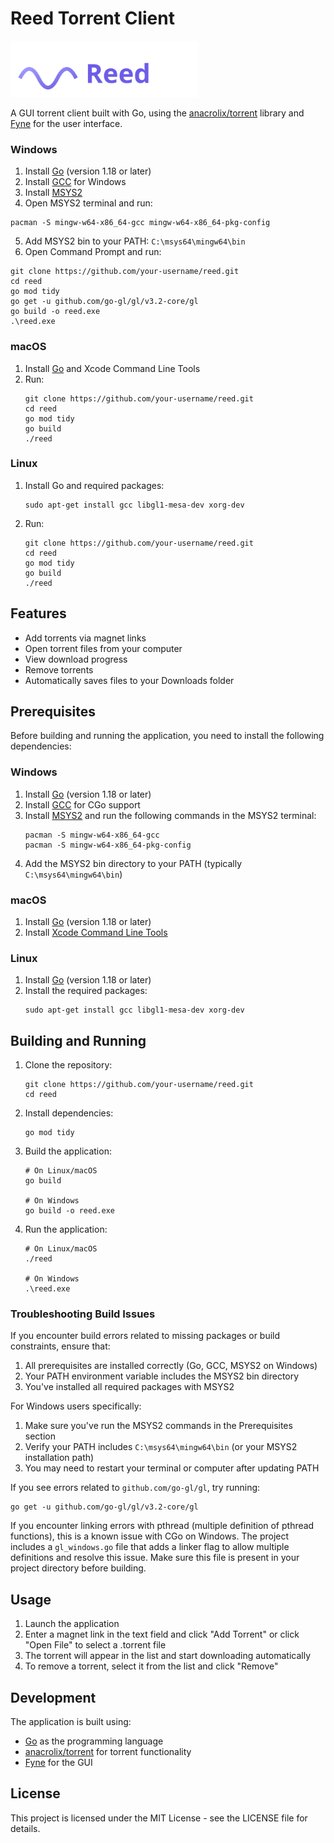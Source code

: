 # Reed Torrent Client
<img src="icon.svg" alt="Reed Logo" width="300"/>

A GUI torrent client built with Go, using the [anacrolix/torrent](https://github.com/anacrolix/torrent) library and [Fyne](https://fyne.io/) for the user interface.

### Windows 

   1. Install [Go](https://golang.org/dl/) (version 1.18 or later)
   2. Install [GCC](https://jmeubank.github.io/tdm-gcc/) for Windows
   3. Install [MSYS2](https://www.msys2.org/)
   4. Open MSYS2 terminal and run:
   ```
   pacman -S mingw-w64-x86_64-gcc mingw-w64-x86_64-pkg-config
   ```
   5. Add MSYS2 bin to your PATH: `C:\msys64\mingw64\bin`
   6. Open Command Prompt and run:
   ```
   git clone https://github.com/your-username/reed.git
   cd reed
   go mod tidy
   go get -u github.com/go-gl/gl/v3.2-core/gl
   go build -o reed.exe
   .\reed.exe
   ```

### macOS

1. Install [Go](https://golang.org/dl/) and Xcode Command Line Tools
2. Run:
   ```
   git clone https://github.com/your-username/reed.git
   cd reed
   go mod tidy
   go build
   ./reed
   ```

### Linux

1. Install Go and required packages:
   ```
   sudo apt-get install gcc libgl1-mesa-dev xorg-dev
   ```
2. Run:
   ```
   git clone https://github.com/your-username/reed.git
   cd reed
   go mod tidy
   go build
   ./reed
   ```
   
## Features

- Add torrents via magnet links
- Open torrent files from your computer
- View download progress
- Remove torrents
- Automatically saves files to your Downloads folder

## Prerequisites

Before building and running the application, you need to install the following dependencies:

### Windows

1. Install [Go](https://golang.org/dl/) (version 1.18 or later)
2. Install [GCC](https://jmeubank.github.io/tdm-gcc/) for CGo support
3. Install [MSYS2](https://www.msys2.org/) and run the following commands in the MSYS2 terminal:
   ```
   pacman -S mingw-w64-x86_64-gcc
   pacman -S mingw-w64-x86_64-pkg-config
   ```
4. Add the MSYS2 bin directory to your PATH (typically `C:\msys64\mingw64\bin`)

### macOS

1. Install [Go](https://golang.org/dl/) (version 1.18 or later)
2. Install [Xcode Command Line Tools](https://developer.apple.com/xcode/resources/)

### Linux

1. Install [Go](https://golang.org/dl/) (version 1.18 or later)
2. Install the required packages:
   ```
   sudo apt-get install gcc libgl1-mesa-dev xorg-dev
   ```

## Building and Running

1. Clone the repository:
   ```
   git clone https://github.com/your-username/reed.git
   cd reed
   ```

2. Install dependencies:
   ```
   go mod tidy
   ```

3. Build the application:
   ```
   # On Linux/macOS
   go build

   # On Windows
   go build -o reed.exe
   ```

4. Run the application:
   ```
   # On Linux/macOS
   ./reed

   # On Windows
   .\reed.exe
   ```

### Troubleshooting Build Issues

If you encounter build errors related to missing packages or build constraints, ensure that:

1. All prerequisites are installed correctly (Go, GCC, MSYS2 on Windows)
2. Your PATH environment variable includes the MSYS2 bin directory
3. You've installed all required packages with MSYS2

For Windows users specifically:
1. Make sure you've run the MSYS2 commands in the Prerequisites section
2. Verify your PATH includes `C:\msys64\mingw64\bin` (or your MSYS2 installation path)
3. You may need to restart your terminal or computer after updating PATH

If you see errors related to `github.com/go-gl/gl`, try running:
```
go get -u github.com/go-gl/gl/v3.2-core/gl
```

If you encounter linking errors with pthread (multiple definition of pthread functions), this is a known issue with CGo on Windows. The project includes a `gl_windows.go` file that adds a linker flag to allow multiple definitions and resolve this issue. Make sure this file is present in your project directory before building.

## Usage

1. Launch the application
2. Enter a magnet link in the text field and click "Add Torrent" or click "Open File" to select a .torrent file
3. The torrent will appear in the list and start downloading automatically
4. To remove a torrent, select it from the list and click "Remove"

## Development

The application is built using:
- [Go](https://golang.org/) as the programming language
- [anacrolix/torrent](https://github.com/anacrolix/torrent) for torrent functionality
- [Fyne](https://fyne.io/) for the GUI

## License

This project is licensed under the MIT License - see the LICENSE file for details.
